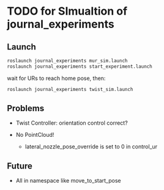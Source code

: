 # TODO for SImualtion of journal_experiments

## Launch

```bash
roslaunch journal_experiments mur_sim.launch
roslaunch journal_experiments start_experiment.launch
```

wait for URs to reach home pose, then:

```bash
roslaunch journal_experiments twist_sim.launch
```

## Problems
- Twist Controller: orientation control correct?

- No PointCloud!
  - lateral_nozzle_pose_override is set to 0 in control_ur

## Future
- All in namespace like move_to_start_pose

